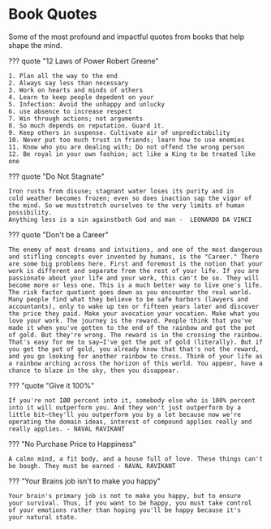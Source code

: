 # Book Quotes 

Some of the most profound and impactful quotes from books that help shape the mind. 

??? quote "12 Laws of Power Robert Greene" 

    1. Plan all the way to the end 
    2. Always say less than necessary 
    3. Work on hearts and minds of others 
    4. Learn to keep people depedent on your 
    5. Infection: Avoid the unhappy and unlucky 
    6. use absence to increase respect 
    7. Win through actions; not arguments 
    8. So much depends on reputation. Guard it. 
    9. Keep others in suspense. Cultivate air of unpredictability 
    10. Never put too much trust in friends; learn how to use enemies 
    11. Know who you are dealing with; Do not offend the wrong person 
    12. Be royal in your own fashion; act like a King to be treated like one 

??? quote "Do Not Stagnate" 

    Iron rusts from disuse; stagnant water loses its purity and in
    cold weather becomes frozen; even so does inaction sap the vigor of the mind. So we muststretch ourselves to the very limits of human possibility.
    Anything less is a sin againstboth God and man -  LEONARDO DA VINCI

??? quote "Don't be a Career" 

    The enemy of most dreams and intuitions, and one of the most dangerous and stifling concepts ever invented by humans, is the "Career." There are some big problems here. First and foremost is the notion that your work is different and separate from the rest of your life. If you are passionate about your life and your work, this can't be so. They will become more or less one. This is a much better way to live one's life. The risk factor quotient goes down as you encounter the real world. Many people find what they believe to be safe harbors (lawyers and accountants), only to wake up ten or fifteen years later and discover the price they paid. Make your avocation your vocation. Make what you love your work. The journey is the reward. People think that you've made it when you've gotten to the end of the rainbow and got the pot of gold. But they're wrong. The reward is in the crossing the rainbow. That's easy for me to say—I've got the pot of gold (literally). But if you get the pot of gold, you already know that that's not the reward, and you go looking for another rainbow to cross. Think of your life as a rainbow arching across the horizon of this world. You appear, have a chance to blaze in the sky, then you disappear.

??? "quote "Give it 100%" 
    
    If you're not IØØ percent into it, somebody else who is 100% percent into it will outperform you. And they won't just outperform by a little bit—they'll you outperform you by a lot because now we're operating the domain ideas, interest of compound applies really and really applies. - NAVAL RAVIKANT

??? "No Purchase Price to Happiness" 

    A calmn mind, a fit body, and a house full of love. These things can't be bough. They must be earned - NAVAL RAVIKANT

??? "Your Brains job isn't to make you happy" 

    Your brain's primary job is not to make you happy, but to ensure
    your survival. Thus, if you want to be happy, you must take control
    of your emotions rather than hoping you'll be happy because it's
    your natural state. 